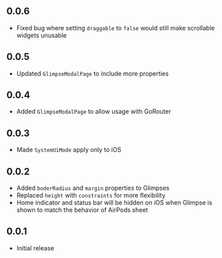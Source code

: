 ## 0.0.6

* Fixed bug where setting `draggable` to `false` would still make scrollable widgets unusable

## 0.0.5

* Updated `GlimpseModalPage` to include more properties

## 0.0.4

* Added `GlimpseModalPage` to allow usage with GoRouter

## 0.0.3

* Made `SystemUiMode` apply only to iOS

## 0.0.2

* Added `boderRadius` and `margin` properties to Glimpses
* Replaced `height` with `constraints` for more flexibility
* Home indicator and status bar will be hidden on iOS when Glimpse is shown to match the behavior of AirPods sheet

## 0.0.1

* Initial release
